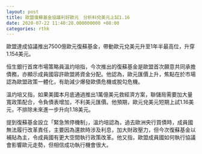 ```yaml
---
layout: post
title: 歐盟復蘇基金協議利好歐元　分析料兌美元上試1.16
date: 2020-07-22 11:40:28.000000000 +08:00
categories: rthk
---
```


歐盟達成協議推出7500億歐元復蘇基金，帶動歐元兌美元升至1年半最高位，升穿1.154美元。

恒生銀行首席市場策略員溫灼培指，今次推出的復蘇基金是歐盟首次願意共同承擔債務，亦顯示成員國容許歐盟將資金分配。他認為，歐元匯價上升，焦點在於市場認為歐盟政策一體化，有助減少爆發歐債危機或脫勾危機。

溫灼培又指，如果美國本月底通過推出1萬億美元救經濟方案，聯儲局需要加大量寬政策配合，令負債表增加，不利美元匯價。他預期，歐元兌美元短期上試1.16美元，不排除未來進一步升向1.18美元。

提到復蘇基金設立「緊急煞停機制」，溫灼培認為，過去歐洲央行買債時，成員國無法履行改革責任，主要因為還款時涉及利息，加大財政壓力，但今次復蘇基金以補貼為主，令成員國有更大空間執行政策改革。他又指，歐盟成員國如何執行協議會影響歐元走勢，但相信成功執行機會很大。
